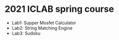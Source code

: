 # 2021 ICLAB spring course

- Lab1: Supper Mosfet Calculator
- Lab2: String Matching Engine
- Lab3: Sudoku